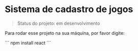 # Sistema de cadastro de jogos

> Status do projeto: em desenvolvimento

Para rodar esse projeto na sua máquina, por favor digite:

´´´
npm install react 
´´´
